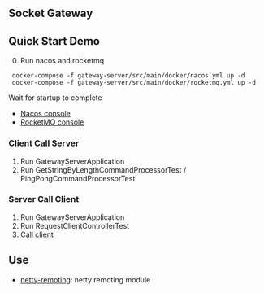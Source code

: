 ## Socket Gateway

## Quick Start Demo

0. Run nacos and rocketmq

```shell
 docker-compose -f gateway-server/src/main/docker/nacos.yml up -d
 docker-compose -f gateway-server/src/main/docker/rocketmq.yml up -d
```

Wait for startup to complete

- [Nacos console](http://localhost:8848/nacos/)
- [RocketMQ console](http://localhost:8087/#/)

### Client Call Server

1. Run GatewayServerApplication
2. Run GetStringByLengthCommandProcessorTest / PingPongCommandProcessorTest

### Server Call Client

1. Run GatewayServerApplication
2. Run RequestClientControllerTest
3. [Call client](./requests.http)

## Use

- [netty-remoting](https://github.com/no-today/netty-remoting): netty remoting module